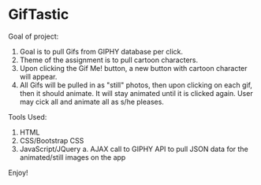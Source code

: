 # GifTastic

Goal of project:
1. Goal is to pull Gifs from GIPHY database per click.
2. Theme of the assignment is to pull cartoon characters.
3. Upon clicking the Gif Me! button, a new button with cartoon character will appear.
4. All Gifs will be pulled in as "still" photos, then upon clicking on each gif, then it should animate. It will stay animated until it is clicked again. User may cick all and animate all as s/he pleases.

Tools Used:
1. HTML
2. CSS/Bootstrap CSS
3. JavaScript/JQuery
    a. AJAX call to GIPHY API to pull JSON data for the animated/still images on the app

Enjoy!
